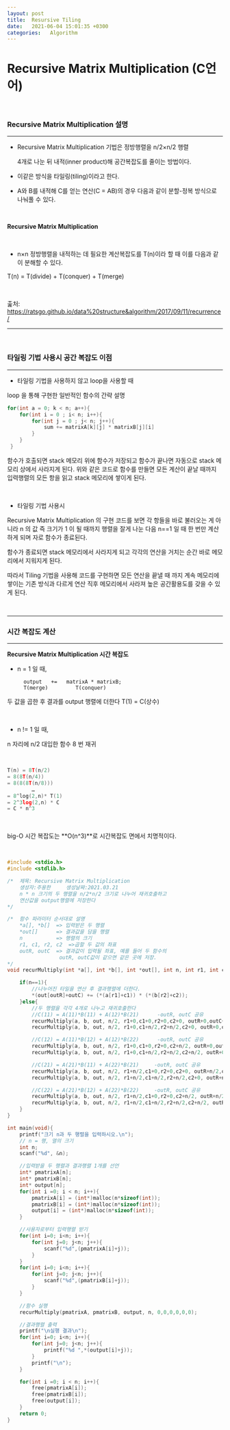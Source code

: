```yaml
---
layout: post
title:  Resursive Tiling
date:   2021-06-04 15:01:35 +0300
categories:   Algorithm
---
```

# Recursive Matrix Multiplication (C언어)

<br>

### Recursive Matrix Multiplication 설명 
***

- Recursive Matrix Multiplication 기법은 정방행렬을 n/2×n/2 행렬  

  4개로 나눈 뒤 내적(inner product)해 공간복잡도를 줄이는 방법이다.

- 이같은 방식을 타일링(tiling)이라고 한다.

- A와 B를 내적해 C를 얻는 연산(C = AB)의 경우 다음과 같이   분할-정복 방식으로 나눠풀 수 있다.

<br>

**Recursive Matrix Multiplication**

<br>

- n×n 정방행렬을 내적하는 데 필요한 계산복잡도를 T(n)이라 할 때 이를 다음과 같이 분해할 수 있다.

 T(n) = T(divide) + T(conquer) + T(merge)

<br>

춡처: https://ratsgo.github.io/data%20structure&algorithm/2017/09/11/recurrence/ 

***

<br>

### 타일링 기법 사용시 공간 복잡도 이점
***
- 타일링 기법을 사용하지 않고 loop을 사용할 때

loop 을 통해 구현한 일반적인 함수의 간략 설명
```c
for(int a = 0; k < n; a++){
    for(int i = 0 ; i< n; i++){
        for(int j = 0 ; j< n; j++){
            sum += matrixA[k][j] * matrixB[j][i]
        }
    }
 }
 ```
함수가 호출되면 stack 메모리 위에 함수가 저장되고 함수가 끝나면 자동으로
stack 메모리 상에서 사라지게 된다.
위와 같은 코드로 함수를 만들면 모든 계산이 끝날 때까지 입력행렬의 모든 항을
읽고 stack 메모리에 쌓이게 된다.

<br>

- 타일링 기법 사용시

 Recursive Matrix Multiplication 의 구현 코드를 보면
각 항들을 바로 불러오는 게 아니라 n 의 값 즉 크기가 1 이 될 때까지 행렬을
잘게 나눈 다음 n==1 일 때 한 번만 계산하게 되며 자로 함수가 종료된다.

함수가 종료되면 stack 메모리에서 사라지게 되고 각각의 연산을 거치는 순간
바로 메모리에서 지워지게 된다.

따라서 Tiling 기법을 사용해 코드를 구현하면 모든 연산을 끝낼 때 까지 계속
메모리에 쌓이는 기존 방식과 다르게 연산 직후 메모리에서 사라져 높은
공간활용도를 갖을 수 있게 된다.

<br>

***

### 시간 복잡도 계산

***
**Recursive Matrix Multiplication 시간 복잡도**

- n = 1 일 때,    

        output   +=   matrixA * matrixB; 
        T(merge)         T(conquer)

두 값을 곱한 후 결과를 output 행렬에 더한다
T(1) = C(상수)

<br>

- n != 1 일 때,

 n 자리에 n/2 대입한 함수 8 번 재귀

<br>

```c 
T(n) = 8T(n/2)
= 8(8T(n/4))
= 8(8(8T(n/8)))
        …
= 8^log(2,n)* T(1)
= 2^3log(2,n) * C
= C * n^3
```

<br>

big-O 시간 복잡도는 **O(n^3)**로 시간복잡도 면에서 치명적이다.

<br>

```c
#include <stdio.h>
#include <stdlib.h>

/*  제목: Recursive Matrix Multiplication
    생성자:주용한     생성날짜:2021.03.21
    n * n 크기의 두 행렬을 n/2*n/2 크기로 나누어 재귀호출하고
    연산값을 output행렬에 저장한다 
*/

/*  함수 파라미터 순서대로 설명
    *a[], *b[]  => 입력받은 두 행렬
    *out[]      => 결과값을 담을 행렬
    n           => 행렬의 크기
    r1, c1, r2, c2  =>곱할 두 값의 좌표
    outR, outC  => 결과값이 입력될 좌표, 예를 들어 두 함수의
                 outR, outC값이 같으면 같은 곳에 저장.
*/  
void recurMultiply(int *a[], int *b[], int *out[], int n, int r1, int c1, int r2, int c2, int outR, int outC){

    if(n==1){
        //나누어진 타일을 연산 후 결과행렬에 더한다.
        *(out[outR]+outC) += (*(a[r1]+c1)) * (*(b[r2]+c2));
    }else{
        //두 행렬을 각각 4개로 나누고 재귀호출한다
        //C(11) = A(11)*B(11) + A(12)*B(21)      -outR, outC 공유   
        recurMultiply(a, b, out, n/2, r1+0,c1+0,r2+0,c2+0, outR+0,outC+0);     
        recurMultiply(a, b, out, n/2, r1+0,c1+n/2,r2+n/2,c2+0, outR+0,outC+0); 

        //C(12) = A(11)*B(12) + A(12)*B(22)      -outR, outC 공유
        recurMultiply(a, b, out, n/2, r1+0,c1+0,r2+0,c2+n/2, outR+0,outC+n/2);        
        recurMultiply(a, b, out, n/2, r1+0,c1+n/2,r2+n/2,c2+n/2, outR+0,outC+n/2);  

        //C(21) = A(21)*B(11) + A(22)*B(21)     -outR, outC 공유
        recurMultiply(a, b, out, n/2, r1+n/2,c1+0,r2+0,c2+0, outR+n/2,outC+0);
        recurMultiply(a, b, out, n/2, r1+n/2,c1+n/2,r2+n/2,c2+0, outR+n/2,outC+0);

        //C(22) = A(21)*B(12) + A(22)*B(22)     -outR, outC 공유
        recurMultiply(a, b, out, n/2, r1+n/2,c1+0,r2+0,c2+n/2, outR+n/2,outC+n/2);
        recurMultiply(a, b, out, n/2, r1+n/2,c1+n/2,r2+n/2,c2+n/2, outR+n/2,outC+n/2);
    }
}

int main(void){
    printf("크기 n과 두 행렬을 입력하시오.\n");
    // n = 행, 열의 크기
    int n; 
    scanf("%d", &n);

    //입력받을 두 행렬과 결과행렬 1개를 선언
    int* pmatrixA[n];
    int* pmatrixB[n];
    int* output[n];
    for(int i =0; i < n; i++){
        pmatrixA[i] = (int*)malloc(n*sizeof(int));
        pmatrixB[i] = (int*)malloc(n*sizeof(int));
        output[i] = (int*)malloc(n*sizeof(int));
    }

    //사용자로부터 입력행렬 받기
    for(int i=0; i<n; i++){
        for(int j=0; j<n; j++){
            scanf("%d",(pmatrixA[i]+j));
        }
    }
    for(int i=0; i<n; i++){
        for(int j=0; j<n; j++){
            scanf("%d",(pmatrixB[i]+j));
        }
    }

    //함수 실행
    recurMultiply(pmatrixA, pmatrixB, output, n, 0,0,0,0,0,0);

    //결과행렬 출력
    printf("\n실행 결과\n");
    for(int i=0; i<n; i++){
        for(int j=0; j<n; j++){
            printf("%d ",*(output[i]+j));
        }
        printf("\n");
    }

    for(int i =0; i < n; i++){
        free(pmatrixA[i]);
        free(pmatrixB[i]);
        free(output[i]);
    }
    return 0;
}
```
